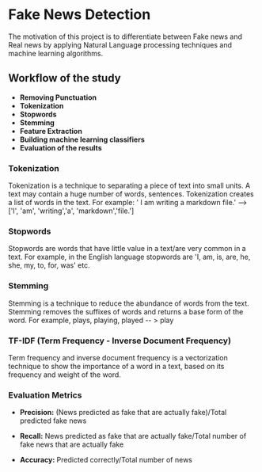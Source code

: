 # Fake News Detection

The motivation of this project is to differentiate between Fake news and Real news by applying Natural Language processing techniques and machine learning algorithms.

## Workflow of the study
- **Removing Punctuation** 
- **Tokenization**
- **Stopwords**
- **Stemming**
- **Feature Extraction**
- **Building machine learning classifiers**
- **Evaluation of the results**

### **Tokenization**

Tokenization is a technique to separating a piece of text into small units. A text may contain a huge number of words, sentences. Tokenization creates a list of words in the text. For example:  ' I am writing a markdown file.' --> ['I', 'am', 'writing','a', 'markdown','file.']

### **Stopwords**

Stopwords are words that have little value in a text/are very common in a text. For example, in the English language stopwords are 'I, am, is, are, he, she, my, to, for, was' etc.

### **Stemming**
Stemming is a technique to reduce the abundance of words from the text. Stemming removes the suffixes of words and returns a base form of the word. 
For example, plays, playing, played -- > play

### **TF-IDF (Term Frequency - Inverse Document Frequency)**

Term frequency and inverse document frequency is a vectorization technique to show the importance of a word in a text, based on its frequency and weight of the word.

### Evaluation Metrics

- **Precision:** (News predicted as fake that are actually fake)/Total predicted fake news

- **Recall:** News predicted as fake that are actually fake/Total number of fake news that are actually fake

- **Accuracy:** Predicted correctly/Total number of news

